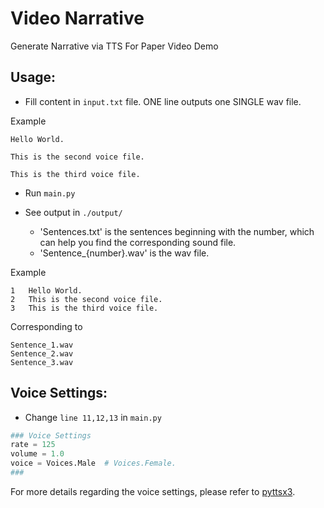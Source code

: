# Video Narrative

Generate Narrative via TTS For Paper Video Demo

## Usage:

- Fill content in `input.txt` file. ONE line outputs one SINGLE wav file.

Example

```text
Hello World.

This is the second voice file.

This is the third voice file.
```

- Run `main.py`

- See output in `./output/`

    - 'Sentences.txt' is the sentences beginning with the number, which can help you find the corresponding sound file.
    - 'Sentence_{number}.wav' is the wav file.

Example

```text
1	Hello World.
2	This is the second voice file.
3	This is the third voice file.   
``` 

Corresponding to

```
Sentence_1.wav
Sentence_2.wav
Sentence_3.wav
```

## Voice Settings:

- Change `line 11,12,13` in `main.py`

```python
### Voice Settings
rate = 125
volume = 1.0
voice = Voices.Male  # Voices.Female.
###
```

For more details regarding the voice settings, please refer to [pyttsx3](https://pypi.org/project/pyttsx3/).